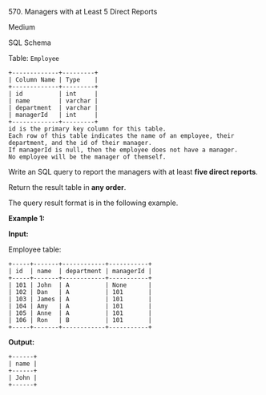 570\. Managers with at Least 5 Direct Reports

Medium

SQL Schema

Table: `Employee`

    +-------------+---------+
    | Column Name | Type    |
    +-------------+---------+
    | id          | int     |
    | name        | varchar |
    | department  | varchar |
    | managerId   | int     |
    +-------------+---------+
    id is the primary key column for this table.
    Each row of this table indicates the name of an employee, their department, and the id of their manager.
    If managerId is null, then the employee does not have a manager.
    No employee will be the manager of themself. 

Write an SQL query to report the managers with at least **five direct reports**.

Return the result table in **any order**.

The query result format is in the following example.

**Example 1:**

**Input:**

Employee table:

    +-----+-------+------------+-----------+
    | id  | name  | department | managerId |
    +-----+-------+------------+-----------+
    | 101 | John  | A          | None      |
    | 102 | Dan   | A          | 101       |
    | 103 | James | A          | 101       |
    | 104 | Amy   | A          | 101       |
    | 105 | Anne  | A          | 101       |
    | 106 | Ron   | B          | 101       |
    +-----+-------+------------+-----------+

**Output:**

    +------+
    | name |
    +------+
    | John |
    +------+